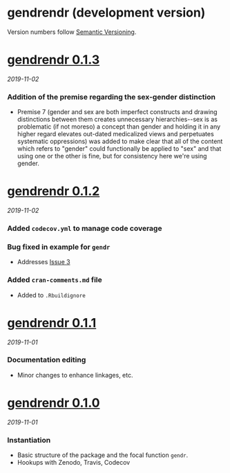 # gendrendr (development version)

Version numbers follow [Semantic Versioning](https://semver.org/).

# [gendrendr 0.1.3](https://github.com/dapperstats/gendrendr/releases/tag/v0.1.3)
*2019-11-02*

### Addition of the premise regarding the sex-gender distinction
* Premise 7 (gender and sex are both imperfect constructs and drawing distinctions between them creates unnecessary hierarchies--sex is as problematic (if not moreso) a concept than gender and holding it in any higher regard elevates out-dated medicalized views and perpetuates systematic oppressions) was added to make clear that all of the content which refers to "gender" could functionally be applied to "sex" and that using one or the other is fine, but for consistency here we're using gender. 

# [gendrendr 0.1.2](https://github.com/dapperstats/gendrendr/releases/tag/v0.1.2)
*2019-11-02*

### Added `codecov.yml` to manage code coverage

### Bug fixed in example for `gendr`
* Addresses [Issue 3](https://github.com/dapperstats/gendrendr/issues/3)

### Added `cran-comments.md` file
* Added to `.Rbuildignore`

# [gendrendr 0.1.1](https://github.com/dapperstats/gendrendr/releases/tag/v0.1.1)
*2019-11-01*

### Documentation editing
* Minor changes to enhance linkages, etc.

# [gendrendr 0.1.0](https://github.com/dapperstats/gendrendr/releases/tag/v0.1.0)
*2019-11-01*

### Instantiation
* Basic structure of the package and the focal function `gendr`.
* Hookups with Zenodo, Travis, Codecov
